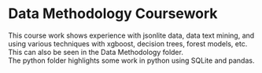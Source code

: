 # Data Methodology Coursework
<p> This course work shows experience with jsonlite data, data text mining, and using various techniques with xgboost, decision trees, forest models, etc. This can also be seen in the Data Methodology folder.
<br> The python folder highlights some work in python using SQLite and pandas.